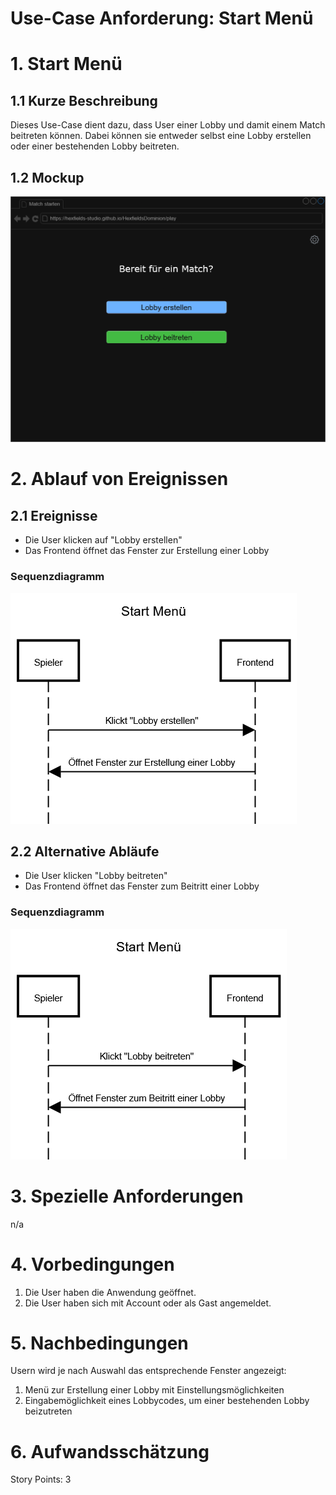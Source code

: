 # Use-Case Anforderung: Start Menü

# 1. Start Menü

## 1.1 Kurze Beschreibung
Dieses Use-Case dient dazu, dass User einer Lobby und damit einem Match beitreten können. Dabei können sie entweder selbst eine Lobby erstellen oder einer bestehenden Lobby beitreten.

## 1.2 Mockup
![Mockup Start Menü](start_menü.png)

# 2. Ablauf von Ereignissen

## 2.1 Ereignisse
- Die User klicken auf "Lobby erstellen"
- Das Frontend öffnet das Fenster zur Erstellung einer Lobby

### Sequenzdiagramm
![Sequenzdiagramm Start Menü 1](start_menü_seqdg1.png)

## 2.2 Alternative Abläufe
- Die User klicken "Lobby beitreten"
- Das Frontend öffnet das Fenster zum Beitritt einer Lobby

### Sequenzdiagramm
![Sequenzdiagramm Start Menü 2](start_menü_seqdg2.png)

# 3. Spezielle Anforderungen
n/a

# 4. Vorbedingungen
1. Die User haben die Anwendung geöffnet.
2. Die User haben sich mit Account oder als Gast angemeldet.

# 5. Nachbedingungen
Usern wird je nach Auswahl das entsprechende Fenster angezeigt:
1. Menü zur Erstellung einer Lobby mit Einstellungsmöglichkeiten
2. Eingabemöglichkeit eines Lobbycodes, um einer bestehenden Lobby beizutreten

# 6. Aufwandsschätzung
Story Points: 3
